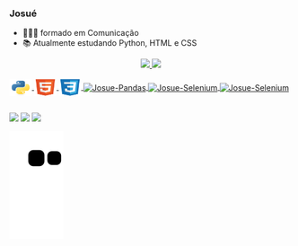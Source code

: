 ###  Josué 

   <link rel="stylesheet" href="https://cdn.jsdelivr.net/gh/devicons/devicon@v2.15.1/devicon.min.css">
          
- 👨🏾‍🎓 formado em Comunicação 
- 📚 Atualmente estudando Python, HTML e CSS

<div align="center">
  <a href="https://github.com/JosuecomJ">
  <img height="180em" src="https://github-readme-stats.vercel.app/api?username=JosuecomJ&show_icons=true&theme=radical&include_all_commits=true&count_private=true"/>
  <img height="180em" src="https://github-readme-stats.vercel.app/api/top-langs/?username=JosuecomJ&layout=compact&langs_count=7&theme=radical"/>
</div>
  
  
<div style="display: inline_block"><br>
  <img align="center" alt="Josue-Python" height="30" width="40" src="https://raw.githubusercontent.com/devicons/devicon/master/icons/python/python-original.svg"> 
  <img align="center" alt="Josue-HTML" height="30" width="40" src="https://raw.githubusercontent.com/devicons/devicon/master/icons/html5/html5-original.svg">
  <img align="center" alt="Josue-CSS" height="30" width="40" src="https://raw.githubusercontent.com/devicons/devicon/master/icons/css3/css3-original.svg">
  <img align="center" alt="Josue-Pandas" height="30" width="40" src="https://cdn.jsdelivr.net/gh/devicons/devicon/icons/pandas/pandas-original-wordmark.svg" />
  <img align="center" alt="Josue-Selenium" height="30" width="40" src="https://cdn.jsdelivr.net/gh/devicons/devicon/icons/selenium/selenium-original.svg" />
  <img align="center" alt="Josue-Selenium" height="30" width="40" src="https://cdn.jsdelivr.net/gh/devicons/devicon/icons/jupyter/jupyter-original-wordmark.svg" />
  </div>
  
  ##
<div> 
    <a href="https://www.instagram.com/josuecomj/" target="_blank"><img src="https://img.shields.io/badge/-Instagram-%23E4405F?style=for-the-badge&logo=instagram&logoColor=white" target="_blank" ></a> 
    <a href = "mailto:josueemcontato@gmail.com"><img src="https://img.shields.io/badge/Gmail-D14836?style=for-the-badge&logo=gmail&logoColor=white" target="_blank"></a>
    <a href="https://www.linkedin.com/in/josu%C3%A9-da-silva-nunes-a3b68761/" target="_blank" ><img src="https://img.shields.io/badge/-LinkedIn-%230077B5?style=for-the-badge&logo=linkedin&logoColor=white" target="_blank"></a> 
   
   ![Snake animation](https://github.com/JosuecomJ/JosuecomJ/blob/output/github-contribution-grid-snake.svg)
   
</div>   
          
                  
               
